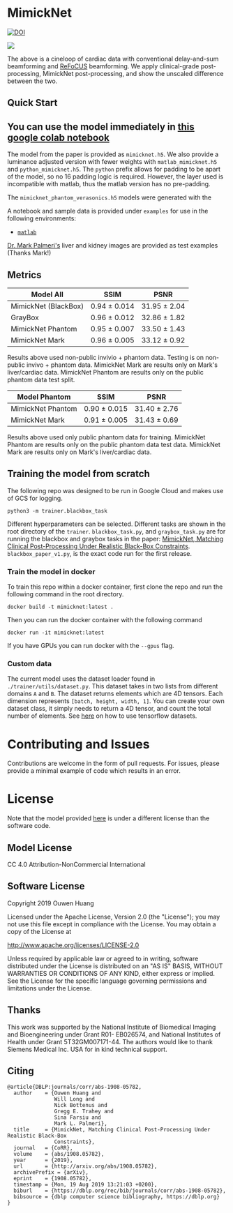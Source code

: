 # MimickNet
[![DOI](https://zenodo.org/badge/DOI/10.5281/zenodo.3368028.svg)](https://doi.org/10.5281/zenodo.3368028)

<img src="./examples/cardiac_horizontal_cineloop.gif">

The above is a cineloop of cardiac data with conventional delay-and-sum beamforming and [ReFoCUS](https://ieeexplore.ieee.org/document/8580195) beamforming. We apply clinical-grade post-processing, MimickNet post-processing, and show the unscaled difference between the two.

## Quick Start
## You can use the model immediately in [this google colab notebook](https://colab.research.google.com/drive/1R_ARqpWoiHcUQWg1Fxwyx-ZkLi0IZ5qs)

The model from the paper is provided as `mimicknet.h5`. We also provide a luminance adjusted version with fewer weights with `matlab_mimicknet.h5` and `python_mimicknet.h5`. The `python` prefix allows for padding to be apart of the model, so no 16 padding logic is required. However, the layer used is incompatible with matlab, thus the matlab version has no pre-padding.

The `mimicknet_phantom_verasonics.h5` models were generated with the 

A notebook and sample data is provided under `examples` for use in the following environments:
 - [`matlab`](https://github.com/Ouwen/MimickNet/blob/master/examples/matlab_example_2019a.m)

[Dr. Mark Palmeri's](https://github.com/mlp6) liver and kidney images are provided as test examples (Thanks Mark!)

## Metrics
| Model All            | SSIM          | PSNR          |
| ---------------------|:-------------:|:-------------:|
| MimickNet (BlackBox) | 0.94 ± 0.014  | 31.95 ± 2.04  |
| GrayBox              | 0.96 ± 0.012  | 32.86 ± 1.82  |
| MimickNet Phantom    | 0.95 ± 0.007  | 33.50 ± 1.43  |
| MimickNet Mark       | 0.96 ± 0.005  | 33.12 ± 0.92  |

Results above used non-public invivio + phantom data. 
Testing is on non-public invivo + phantom data.
MimickNet Mark are results only on Mark's liver/cardiac data.
MimickNet Phantom are results only on the public phantom data test split.

| Model Phantom     | SSIM          | PSNR          |
| ----------------- |:-------------:|:-------------:|
| MimickNet Phantom | 0.90 ± 0.015  | 31.40 ± 2.76  |
| MimickNet Mark    | 0.91 ± 0.005  | 31.43 ± 0.69  |

Results above used only public phantom data for training.
MimickNet Phantom are results only on the public phantom data test data.
MimickNet Mark are results only on Mark's liver/cardiac data.

## Training the model from scratch
The following repo was designed to be run in Google Cloud and makes use of GCS for logging.
```
python3 -m trainer.blackbox_task
```
Different hyperparameters can be selected. Different tasks are shown in the root directory of the `trainer`. `blackbox_task.py`, and `graybox_task.py` are for running the blackbox and graybox tasks in the paper: [MimickNet, Matching Clinical Post-Processing Under Realistic Black-Box Constraints](https://arxiv.org/abs/1908.05782). `blackbox_paper_v1.py`, is the exact code run for the first release.

### Train the model in docker
To train this repo within a docker container, first clone the repo and run the following command in the root directory.
```
docker build -t mimicknet:latest .
```
Then you can run the docker container with the following command
```
docker run -it mimicknet:latest
```
If you have GPUs you can run docker with the `--gpus` flag.

### Custom data
The current model uses the dataset loader found in `./trainer/utils/dataset.py`. This dataset takes in two lists from different domains `A` and `B`. The dataset returns elements which are 4D tensors. Each dimension represents `[batch, height, width, 1]`. You can create your own dataset class, it simply needs to return a 4D tensor, and count the total number of elements. See [here](https://www.tensorflow.org/datasets/overview) on how to use tensorflow datasets.

# Contributing and Issues
Contributions are welcome in the form of pull requests.
For issues, please provide a minimal example of code which results in an error.

# License
Note that the model provided [here](https://github.com/Ouwen/MimickNet/tree/master/examples) is under a different license than the software code.

## Model License
CC 4.0 Attribution-NonCommercial International

## Software License
Copyright 2019 Ouwen Huang

Licensed under the Apache License, Version 2.0 (the "License"); you may not use this file except in compliance with the License. You may obtain a copy of the License at

http://www.apache.org/licenses/LICENSE-2.0

Unless required by applicable law or agreed to in writing, software distributed under the License is distributed on an "AS IS" BASIS, WITHOUT WARRANTIES OR CONDITIONS OF ANY KIND, either express or implied. See the License for the specific language governing permissions and limitations under the License.

## Thanks
This work was supported by the National Institute of
Biomedical Imaging and Bioengineering under Grant R01-
EB026574, and National Institutes of Health under Grant
5T32GM007171-44. The authors would like to thank Siemens
Medical Inc. USA for in kind technical support.

## Citing
```
@article{DBLP:journals/corr/abs-1908-05782,
  author    = {Ouwen Huang and
               Will Long and
               Nick Bottenus and
               Gregg E. Trahey and
               Sina Farsiu and
               Mark L. Palmeri},
  title     = {MimickNet, Matching Clinical Post-Processing Under Realistic Black-Box
               Constraints},
  journal   = {CoRR},
  volume    = {abs/1908.05782},
  year      = {2019},
  url       = {http://arxiv.org/abs/1908.05782},
  archivePrefix = {arXiv},
  eprint    = {1908.05782},
  timestamp = {Mon, 19 Aug 2019 13:21:03 +0200},
  biburl    = {https://dblp.org/rec/bib/journals/corr/abs-1908-05782},
  bibsource = {dblp computer science bibliography, https://dblp.org}
}
```
